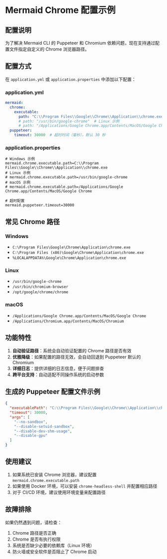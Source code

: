 # Mermaid Chrome 配置示例

## 配置说明

为了解决 Mermaid CLI 的 Puppeteer 和 Chromium 依赖问题，现在支持通过配置文件指定自定义的 Chrome 浏览器路径。

## 配置方式

在 `application.yml` 或 `application.properties` 中添加以下配置：

### application.yml
```yaml
mermaid:
  chrome:
    executable:
      path: "C:\\Program Files\\Google\\Chrome\\Application\\chrome.exe"  # Windows 示例
      # path: "/usr/bin/google-chrome"  # Linux 示例
      # path: "/Applications/Google Chrome.app/Contents/MacOS/Google Chrome"  # macOS 示例
  puppeteer:
    timeout: 30000  # 超时时间（毫秒），默认 30 秒
```

### application.properties
```properties
# Windows 示例
mermaid.chrome.executable.path=C:\\Program Files\\Google\\Chrome\\Application\\chrome.exe
# Linux 示例
# mermaid.chrome.executable.path=/usr/bin/google-chrome
# macOS 示例
# mermaid.chrome.executable.path=/Applications/Google Chrome.app/Contents/MacOS/Google Chrome

# 超时配置
mermaid.puppeteer.timeout=30000
```

## 常见 Chrome 路径

### Windows
- `C:\Program Files\Google\Chrome\Application\chrome.exe`
- `C:\Program Files (x86)\Google\Chrome\Application\chrome.exe`
- `%LOCALAPPDATA%\Google\Chrome\Application\chrome.exe`

### Linux
- `/usr/bin/google-chrome`
- `/usr/bin/chromium-browser`
- `/opt/google/chrome/chrome`

### macOS
- `/Applications/Google Chrome.app/Contents/MacOS/Google Chrome`
- `/Applications/Chromium.app/Contents/MacOS/Chromium`

## 功能特性

1. **自动验证路径**：系统会自动验证配置的 Chrome 路径是否有效
2. **优雅降级**：如果配置的路径无效，会自动回退到 Puppeteer 默认的 Chromium
3. **详细日志**：提供详细的日志信息，便于问题排查
4. **跨平台支持**：自动适配不同操作系统的启动参数

## 生成的 Puppeteer 配置文件示例

```json
{
  "executablePath": "C:\\Program Files\\Google\\Chrome\\Application\\chrome.exe",
  "timeout": 30000,
  "args": [
    "--no-sandbox",
    "--disable-setuid-sandbox",
    "--disable-dev-shm-usage",
    "--disable-gpu"
  ]
}
```

## 使用建议

1. 如果系统已安装 Chrome 浏览器，建议配置 `mermaid.chrome.executable.path`
2. 如果使用 Docker 环境，可以安装 `chrome-headless-shell` 并配置相应路径
3. 对于 CI/CD 环境，建议使用环境变量来配置路径

## 故障排除

如果仍然遇到问题，请检查：
1. Chrome 路径是否正确
2. Chrome 是否有执行权限
3. 系统是否缺少必要的依赖库（Linux 环境）
4. 防火墙或安全软件是否阻止了 Chrome 启动